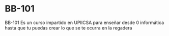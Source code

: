 # BB-101
BB-101 Es un curso impartido en UPIICSA para enseñar desde 0 informática hasta que tu puedas crear lo que se te ocurra en la regadera
